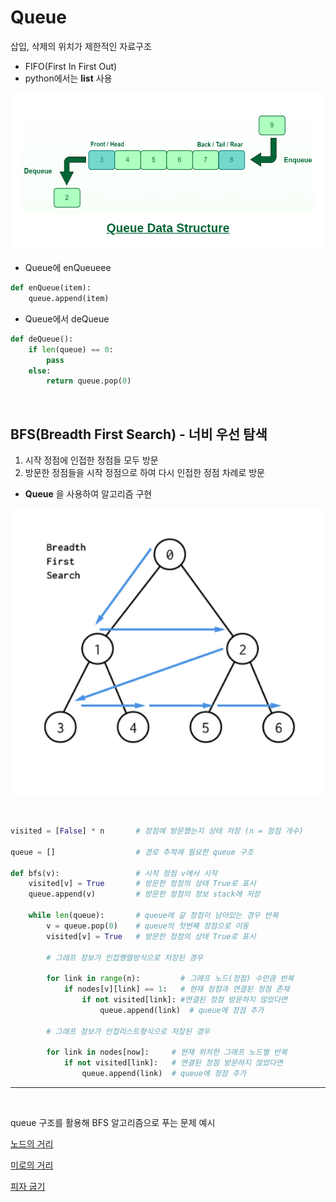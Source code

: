 # Queue

삽입, 삭제의 위치가 제한적인 자료구조 

- FIFO(First In First Out)
- python에서는 **list** 사용

![Queue](./assets/Queue-Data-Structures.png)

- Queue에 enQueueee
```python 
def enQueue(item):
    queue.append(item)
```

- Queue에서 deQueue
```python 
def deQueue():
    if len(queue) == 0:
        pass
    else:
        return queue.pop(0)
```

<br>

## BFS(Breadth First Search) - 너비 우선 탐색

1. 시작 정점에 인접한 정점들 모두 방문
2. 방문한 정점들을 시작 정점으로 하여 다시 인접한 정점 차례로 방문

- **Queue** 을 사용하여 알고리즘 구현

![BFS](./assets/BFS.png)

<br>

```python 
visited = [False] * n       # 정점에 방문했는지 상태 저장 (n = 정점 개수)

queue = []                  # 경로 추적에 필요한 queue 구조

def bfs(v):                 # 시작 정점 v에서 시작
    visited[v] = True       # 방문한 정점의 상태 True로 표시
    queue.append(v)         # 방문한 정점의 정보 stack에 저장

    while len(queue):       # queue에 갈 정점이 남아있는 경우 반복
        v = queue.pop(0)    # queue의 첫번째 정점으로 이동
        visited[v] = True   # 방문한 정점의 상태 True로 표시

        # 그래프 정보가 인접행렬방식으로 저장된 경우

        for link in range(n):         # 그래프 노드(정점) 수만큼 반복
            if nodes[v][link] == 1:   # 현재 정점과 연결된 정점 존재
                if not visited[link]: #연결된 정점 방문하지 않았다면
                    queue.append(link)  # queue에 정점 추가

        # 그래프 정보가 인접리스트형식으로 저장된 경우 
        
        for link in nodes[now]:     # 현재 위치한 그래프 노드별 반복
            if not visited[link]:   # 연결된 정점 방문하지 않았다면
                queue.append(link)  # queue에 정점 추가
```
---

<br>

queue 구조를 활용해 BFS 알고리즘으로 푸는 문제 예시

[노드의 거리](https://github.com/epode4/Practice_code/tree/master/SWEA/5102_%EB%85%B8%EB%93%9C%EC%9D%98%EA%B1%B0%EB%A6%AC)

[미로의 거리](https://github.com/epode4/Practice_code/tree/master/SWEA/5105_%EB%AF%B8%EB%A1%9C%EC%9D%98%EA%B1%B0%EB%A6%AC)

[피자 굽기](https://github.com/epode4/Practice_code/tree/master/SWEA/5099_%ED%94%BC%EC%9E%90%EA%B5%BD%EA%B8%B0)
